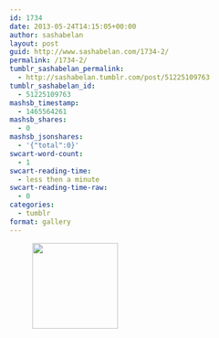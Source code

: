 ```yaml
---
id: 1734
date: 2013-05-24T14:15:05+00:00
author: sashabelan
layout: post
guid: http://www.sashabelan.com/1734-2/
permalink: /1734-2/
tumblr_sashabelan_permalink:
  - http://sashabelan.tumblr.com/post/51225109763
tumblr_sashabelan_id:
  - 51225109763
mashsb_timestamp:
  - 1465564261
mashsb_shares:
  - 0
mashsb_jsonshares:
  - '{"total":0}'
swcart-word-count:
  - 1
swcart-reading-time:
  - less then a minute
swcart-reading-time-raw:
  - 0
categories:
  - tumblr
format: gallery
---
```

<div id='gallery-351' class='gallery galleryid-1734 gallery-columns-3 gallery-size-thumbnail'>
  <figure class='gallery-item'> 
  
  <div class='gallery-icon portrait'>
    <a href='http://www.sashabelan.ru/1734-2/attachment/1735/'><img width="150" height="150" src="http://www.sashabelan.ru/wp-content/uploads/2013/05/tumblr_mnb3l5mW0g1qarj97o1_500-150x150.jpg" class="attachment-thumbnail size-thumbnail" alt="" /></a>
  </div></figure>
</div>